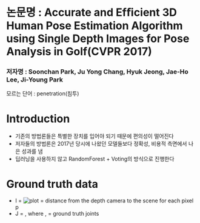 # 논문명 : Accurate  and Efﬁcient 3D Human Pose  Estimation Algorithm using  Single  Depth  Images for Pose  Analysis  in Golf(CVPR 2017)
### 저자명 : Soonchan  Park,  Ju Yong Chang,  Hyuk Jeong,  Jae-Ho  Lee,  Ji-Young  Park


모르는 단어 : penetration(침투)


# Introduction
- 기존의 방법론들은 특별한 장치를 입어야 되기 때문에 편의성이 떨어진다
- 저자들의 방법론은 2017년 당시에 나왔던 모델들보다 정확성, 비용적 측면에서 나은 성과를 냄
- 딥러닝을 사용하지 않고 RandomForest + Voting의 방식으로 진행한다


# Ground truth data
- I =  ![plot](https://user-images.githubusercontent.com/69032315/149350915-9c3a708e-5dde-4f82-b230-8e25f2ea9ded.png) = distance from the depth camera to the scene for each pixel p
- J =  , where  , = ground truth joints















